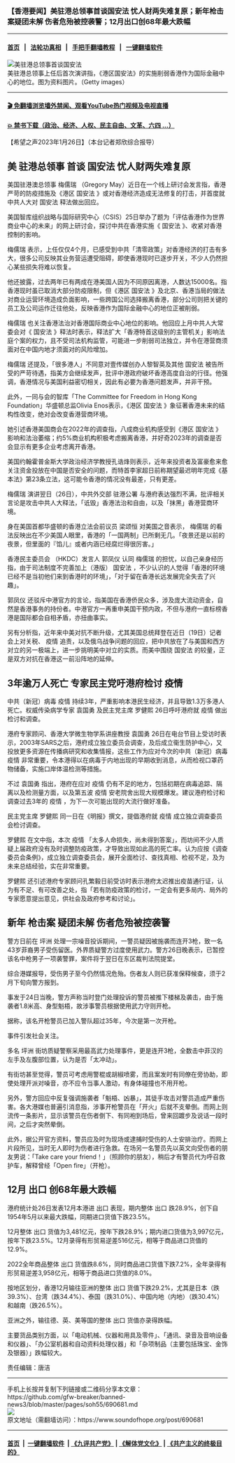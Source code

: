 ### 【香港要闻】美驻港总领事首谈国安法 忧人财两失难复原；新年枪击案疑团未解 伤者危殆被控袭警；12月出口创68年最大跌幅
------------------------

#### [首页](https://github.com/gfw-breaker/banned-news3/blob/master/README.md) &nbsp;&nbsp;|&nbsp;&nbsp; [法轮功真相](https://github.com/begood0513/basic/blob/master/README.md)  &nbsp;&nbsp;|&nbsp;&nbsp; [手把手翻墙教程](https://github.com/gfw-breaker/guides/wiki)  &nbsp;&nbsp;|&nbsp;&nbsp; [一键翻墙软件](https://github.com/gfw-breaker/nogfw/blob/master/README.md)  



<div><img alt="美驻港总领事首谈国安法" src="https://img.soundofhope.org/2023-01/gettyimages--1674762863974.jpg"/>
<br/><figcaption class="caption">
 美驻港总领事上任后首次演讲指，《港区国安法》的实施削弱香港作为国际金融中心的地位。图为资料图片。（Getty images）
</figcaption></div><hr/>

#### [ 🎬  免翻墙浏览墙外禁闻、观看YouTube热门视频及电视直播](https://github.com/gfw-breaker/HelloWorld)

#### [ 💥  禁书下载（政治、经济、人权、民主自由、文革、六四 ...）](https://github.com/gfw-breaker/books/blob/master/README.md)

<div><div class="Content__Wrapper sc-1bvya0-0 elmmKw article_body" itemprop="articleBody">
 <div id="post_place_1">
 </div>
 <p class="meta-top">
  <span class="meta">
   【希望之声2023年1月26日】（本台记者郑欣综合报导）
  </span>
 </p>
 <h2>
  美
  <ok href="/term/552575">
   驻港总领事
  </ok>
  首谈
  <ok href="/term/99050">
   国安法
  </ok>
  忧人财两失难复原
 </h2>
 <p>
  美国驻港澳总领事
  <ok href="/term/802605">
   梅儒瑞
  </ok>
  （Gregory May）近日在一个线上研讨会发言指，香港严苛的防疫措施及《港区
  <ok href="/term/99050">
   国安法
  </ok>
  》或对香港经济造成无法修复的打击，并首度就中共人大对
  <ok href="/term/99050">
   国安法
  </ok>
  释法做出回应。
 </p>
 <p>
  美国智库组织战略与国际研究中心（CSIS）25日举办了题为「评估香港作为世界商业中心的未来」的网上研讨会，探讨中共在香港实施《
  <ok href="/term/99050">
   国安法
  </ok>
  》、收紧对香港控制的影响。
 </p>
 <p>
  <ok href="/term/802605">
   梅儒瑞
  </ok>
  表示，上任仅仅4个月，已感受到中共「清零政策」对香港经济的打击有多大，很多公司反映其业务营运遭受阻碍，即使香港现时已逐步开关，不少人仍然担心某些损失将难以恢复。
 </p>
 <p>
  他还披露，过去两年已有两成在港美国人因为不同原因离港，人数达15000名。指香港现时虽已取消大部分防疫限制，但《港区
  <ok href="/term/99050">
   国安法
  </ok>
  》及北京、香港当局的做法对商业运营环境造成负面影响，一些跨国公司选择搬离香港，部分公司则把关键的员工及公司运作迁往他处，反映香港作为国际金融中心的地位正被削弱。
 </p>
 <p>
  <ok href="/term/802605">
   梅儒瑞
  </ok>
  也关注香港法治对香港国际商业中心地位的影响。他回应上月中共人大常委会对《
  <ok href="/term/99050">
   国安法
  </ok>
  》释法时表示，释法扩大「香港特首这级别的主管机关」影响法庭个案的权力，且不受司法机构监管，可能进一步削弱司法独立，并令在港营商须面对在中国内地才须面对的风险增加。
 </p>
 <p>
  <ok href="/term/802605">
   梅儒瑞
  </ok>
  还提及，「很多港人」不同意对壹传媒创办人黎智英及其他
  <ok href="/term/99050">
   国安法
  </ok>
  被告所受的严苛待遇，指美方会继续发声，批评中港政府破坏香港高度自治的行径。他强调，香港情况与美国利益密切相关，因此有必要为香港问题发声，并非干预。
 </p>
 <p>
  此外，一同与会的智库「The Committee for Freedom in Hong Kong Foundation」华盛顿总监Olivia Enos表示，《港区
  <ok href="/term/99050">
   国安法
  </ok>
  》象征著香港未来的结构性改变，绝对会改变香港营商环境。
 </p>
 <p>
  她引述香港美国商会在2022年的调查指，八成商业机构感受到《港区
  <ok href="/term/99050">
   国安法
  </ok>
  》影响和法治萎缩；约5%商业机构积极考虑搬离香港，并好奇2023年的调查是否会显示有更多企业考虑离开香港。
 </p>
 <p>
  美国约翰霍普金斯大学政治经济学教授孔诰烽则表示，近年来投资者及富豪愈来愈关注资金投放在中国是否安全的问题，而特首李家超日前称期望最迟明年完成《基本法》第23条立法，这可能令香港的情况没有最差，只有更差。
 </p>
 <p>
  <ok href="/term/802605">
   梅儒瑞
  </ok>
  演讲翌日（26日），中共外交部
  <ok href="/term/832317">
   驻港公署
  </ok>
  与港府表达强烈不满，批评相关言论是攻击中共人大释法，「诋毁」香港法治和自由，以及「抹黑」香港营商环境。
 </p>
 <p>
  身在美国首都华盛顿的香港立法会前议员
  <ok href="/term/13772">
   梁颂恒
  </ok>
  对美国之音表示，
  <ok href="/term/802605">
   梅儒瑞
  </ok>
  的看法反映出在不少美国人眼里，香港的「一国两制」已所剩无几。「夜景还是以前的夜景，但里面的『馅儿』或者内涵已经腐烂得很厉害。」
 </p>
 <p>
  <ok href="/term/340462">
   香港民主委员会
  </ok>
  （HKDC）发言人
  <ok href="/term/828021">
   郭凤仪
  </ok>
  认同
  <ok href="/term/802605">
   梅儒瑞
  </ok>
  的担忧，以自己亲身经历指，由于司法制度不完善加上（港版）
  <ok href="/term/99050">
   国安法
  </ok>
  ，不少认识的人觉得「香港的环境已经不是当初他们来到香港时的环境」，「对于留在香港长远发展完全失去了兴趣」。
 </p>
 <p>
  <ok href="/term/828021">
   郭凤仪
  </ok>
  还驳斥中港官方的言论，指美国在香港侨民众多，涉及庞大流动资金，自然是香港事务的持份者。中港官方一再重申美国干预内政，不但与港府一直标榜香港是国际都会自相矛盾，亦扭曲事实。
 </p>
 <p>
  另有分析指，近年来中美对抗不断升级，尤其美国总统拜登在近日（19日）记者会上对关税、
  <ok href="/term/16057">
   疫情
  </ok>
  追责，以及俄乌战争问题的回应，把中共放在了与美国和西方对立的另一极端上，进一步挑明美中对立的实质。而美中围绕
  <ok href="/term/99050">
   国安法
  </ok>
  的较量，正是双方对抗在香港这一前沿阵地的延伸。
 </p>
 <h2>
  3年逾万人死亡 专家民主党吁港府检讨
  <ok href="/term/16057">
   疫情
  </ok>
 </h2>
 <p>
  中共（新冠）病毒
  <ok href="/term/16057">
   疫情
  </ok>
  持续3年，严重影响本港民生经济，并且导致1.3万多港人死亡。权威传染病学专家
  <ok href="/term/214651">
   袁国勇
  </ok>
  及民主党主席
  <ok href="/term/93948">
   罗健熙
  </ok>
  26日呼吁港府就
  <ok href="/term/16057">
   疫情
  </ok>
  做出检讨和调查。
 </p>
 <p>
  港府专家顾问、香港大学微生物学系讲座教授
  <ok href="/term/214651">
   袁国勇
  </ok>
  26日在电台节目上受访时表示，2003年SARS之后，港府成立独立委员会调查，及后成立衞生防护中心，又投放更多资源在传播病研究和收集情报，这些工作为应对今次的中共（新冠）病毒
  <ok href="/term/16057">
   疫情
  </ok>
  非常重要，令本港得以在病毒于内地出现的早期收到消息，从而检视口罩药物储备，实施口岸体温检测等措施。
 </p>
 <p>
  不过
  <ok href="/term/214651">
   袁国勇
  </ok>
  指出，港府在应对
  <ok href="/term/16057">
   疫情
  </ok>
  仍有不足的地方，包括初期在病毒追踪、隔离以及检测量方面，以及第五波
  <ok href="/term/16057">
   疫情
  </ok>
  安老院舍出现大规模爆发。建议港府检讨和调查过去3年的
  <ok href="/term/16057">
   疫情
  </ok>
  ，为下一次可能出现的大流行做好准备。
 </p>
 <p>
  民主党主席
  <ok href="/term/93948">
   罗健熙
  </ok>
  同一日在《明报》撰文，提倡港府就
  <ok href="/term/16057">
   疫情
  </ok>
  成立独立调查委员会检讨调查。
 </p>
 <p>
  <ok href="/term/93948">
   罗健熙
  </ok>
  在文中指，本次
  <ok href="/term/16057">
   疫情
  </ok>
  「太多人命损失，尚未得到答案」，而坊间不少人质疑上届政府没有及时调整防疫政策，才导致出现如此高的死亡率。认为应按《调查委员会条例》，成立独立调查委员会，展开全面检讨、查找真相、检视不足，及为未来总结经验，实在非常重要。
 </p>
 <p>
  <ok href="/term/93948">
   罗健熙
  </ok>
  还引述港府专家顾问孔繁毅日前受访时表示港府太迟推出疫苗通行证，认为有不足、有可改善之处，指「若有防疫政策的检讨，一定会有更多局内、局外的专家愿意提出意见，供社会及政府参考和讨论」。
 </p>
 <h2>
  新年
  <ok href="/term/1600">
   枪击案
  </ok>
  疑团未解 伤者危殆被控袭警
 </h2>
 <p>
  警方日前在
  <ok href="/term/832320">
   坪洲
  </ok>
  处理一宗噪音投诉期间，一警员疑因被施袭而连开3枪，致一名43岁菲裔男子受伤留医。外界质疑警方过度使用武力。警方26日晚表示，已暂控该名中枪男子一项袭警罪，案件将于翌日在东区裁判法院提堂。
 </p>
 <p>
  综合港媒报导，受伤男子至今仍然情况危殆。伤者友人则已获准保释候查，须于2月下旬向警方报到。
 </p>
 <p>
  事发于24日当晚，警方声称当时登门处理投诉的警员被推下楼梯及袭击，由于施袭者1.8米高、身型魁梧，故涉事警员根据使用武力守则开枪。
 </p>
 <p>
  据称，该名开枪警员已加入警队超过35年，今次是第一次开枪。
 </p>
 <p>
  事件引发社会关注。
 </p>
 <p>
  多名
  <ok href="/term/832320">
   坪洲
  </ok>
  街坊质疑警察采用最高武力处理事件，更是连开3枪，全数击中菲汉的左手及左腹部位置，认为是否「太冲动」。
 </p>
 <p>
  有街坊甚至觉得，警员可考虑用警棍或胡椒喷雾，而且案发时有同僚在旁协助，即使处理开派对噪音，亦不应令当事人激动，有身体碰撞也不用开枪。
 </p>
 <p>
  另外，警方回应中反复强调施袭者「魁梧、凶暴」，其徒手攻击对警员造成严重伤害。各大港媒也普遍引消息指，涉事开枪警员在「开火」后就不支晕倒。而网上则流传一条影片，显示该警员在伤者倒下、有同袍到场后，曾来回踱步及说话一段时间，之后才突然晕倒。
 </p>
 <p>
  此外，据公开官方资料，警员应及时为现场或逮捕时受伤的人士安排治疗。而网上片段所见，当时无人即时为伤者进行急救。在场另一名警员先以英文向受伤者的朋友男说：「Take care your friend！」（照顾你的朋友），稍后才有警员代为呼召救护车，解释曾经「Open fire」（开枪）。
 </p>
 <h2>
  12月
  <ok href="/term/18568">
   出口
  </ok>
  创68年最大跌幅
 </h2>
 <p>
  港府统计处26日发表12月本港进
  <ok href="/term/18568">
   出口
  </ok>
  表现，期内整体
  <ok href="/term/18568">
   出口
  </ok>
  跌28.9%，创下自1954年5月以来最大跌幅，同期进口货值下跌23.5%。
 </p>
 <p>
  12月整体
  <ok href="/term/18568">
   出口
  </ok>
  货值为3,481亿元，按年下跌28.9%；期内进口货值为3,997亿元，按年下跌23.5%。12月录得有形贸易逆差516亿元，相等于商品进口货值的12.9%。
 </p>
 <p>
  2022全年商品整体
  <ok href="/term/18568">
   出口
  </ok>
  货值跌8.6%，同时商品进口货值下跌7.2%，全年录得有形贸易逆差3,958亿元，相等于商品进口货值的8.0%。
 </p>
 <p>
  按地区划分，香港12月输往亚洲的整体
  <ok href="/term/18568">
   出口
  </ok>
  货值下跌29.2%，尤其是日本（跌39.3%）、台湾（跌34.4%）、泰国（跌31.0%）、中国内地（内地）（跌30.4%）和越南（跌26.5%）。
 </p>
 <p>
  亚洲之外，输往德、英、美等国的整体
  <ok href="/term/18568">
   出口
  </ok>
  货值亦录得跌幅。
 </p>
 <p>
  主要货品类别方面，以「电动机械、仪器和用具及零件」、「通讯、录音及音响设备和仪器」、「办公室机器和自动资料处理仪器」和「杂项制品（主要包括珠宝、金饰及银器）」跌幅较大。
 </p>
 <p class="meta-btm">
  责任编辑：唐洁
 </p>
</div>
</div>
<hr/>
手机上长按并复制下列链接或二维码分享本文章：<br/>
https://github.com/gfw-breaker/banned-news3/blob/master/pages/soh55/690681.md <br/>
<a href='https://github.com/gfw-breaker/banned-news3/blob/master/pages/soh55/690681.md'><img src='https://github.com/gfw-breaker/banned-news3/blob/master/pages/soh55/690681.md.png'/></a> <br/>
原文地址（需翻墙访问）：https://www.soundofhope.org/post/690681


------------------------
#### [首页](https://github.com/gfw-breaker/banned-news3/blob/master/README.md) &nbsp;|&nbsp; [一键翻墙软件](https://github.com/gfw-breaker/nogfw/blob/master/README.md) &nbsp;| [《九评共产党》](https://github.com/gfw-breaker/9ping.md/blob/master/README.md#九评之一评共产党是什么) | [《解体党文化》](https://github.com/gfw-breaker/jtdwh.md/blob/master/README.md) | [《共产主义的终极目的》](https://github.com/gfw-breaker/gczydzjmd.md/blob/master/README.md)


<img src='http://gfw-breaker.win/banned-news3/pages/soh55/690681.md' width='0px' height='0px'/>